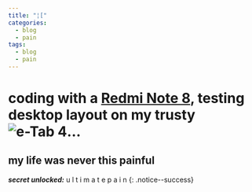 ```yaml
---
title: "¦["
categories:
  - blog
  - pain
tags:
  - blog
  - pain
---
```

# coding with a [Redmi Note 8](https://encrypted-tbn0.gstatic.com/images?q=tbn:ANd9GcQA0TP8_FRwN2X2OV3PnuPpFCw55zkSR19jPperC_d00x0WdC7qUBq7kDIb&s=10), testing desktop layout on my trusty ![e-Tab 4](https://resim.epey.com/42969/m_general-mobile-e-tab-4-1.png)…
## my life was never this painful

***secret unlocked:*** u l t i m a t e   p a i n
{: .notice--success}